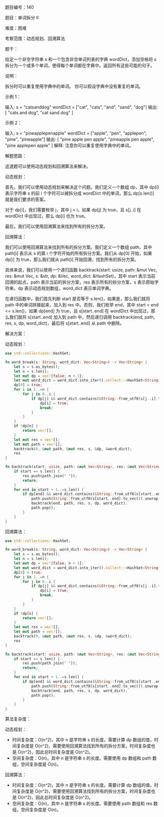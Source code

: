 题目编号：140

题目：单词拆分 II

难度：困难

考察范围：动态规划、回溯算法

题干：

给定一个非空字符串 s 和一个包含非空单词列表的字典 wordDict，添加空格将 s 拆分为一个或多个单词，使得每个单词都在字典中。返回所有这些可能的句子。

说明：

拆分时可以重复使用字典中的单词。
你可以假设字典中没有重复的单词。

示例 1：

输入:
s = "catsanddog"
wordDict = ["cat", "cats", "and", "sand", "dog"]
输出:
[
  "cats and dog",
  "cat sand dog"
]

示例 2：

输入:
s = "pineapplepenapple"
wordDict = ["apple", "pen", "applepen", "pine", "pineapple"]
输出:
[
  "pine apple pen apple",
  "pineapple pen apple",
  "pine applepen apple"
]
解释: 注意你可以重复使用字典中的单词。

解题思路：

这道题可以使用动态规划和回溯算法来解决。

动态规划：

首先，我们可以使用动态规划来解决这个问题。我们定义一个数组 dp，其中 dp[i] 表示字符串 s 的前 i 个字符可以被拆分成 wordDict 中的单词，那么 dp[s.len()] 就是我们要求的答案。

对于 dp[i]，我们需要枚举 j，其中 j < i，如果 dp[j] 为 true，且 s[j..i] 在 wordDict 中出现过，那么 dp[i] 也为 true。

最后，我们可以使用回溯算法来找到所有的拆分方案。

回溯算法：

我们可以使用回溯算法来找到所有的拆分方案。我们定义一个数组 path，其中 path[i] 表示从 s 的第 i 个字符开始的所有拆分方案。我们从 dp[0] 开始，如果 dp[i] 为 true，那么我们就从 path[i] 开始回溯，找到所有的拆分方案。

具体来说，我们可以使用一个递归函数 backtrack(start: usize, path: &mut Vec<String>, res: &mut Vec<String>, s: &str, dp: &Vec<bool>, word_dict: &HashSet<String>)，其中 start 表示当前回溯的起点，path 表示当前的拆分方案，res 表示所有的拆分方案，s 表示原始字符串，dp 表示动态规划数组，word_dict 表示单词字典。

在递归函数中，我们首先判断 start 是否等于 s.len()，如果是，那么我们就将 path 中的单词拼接起来，加入到 res 中。否则，我们枚举 end，其中 start < end <= s.len()，如果 dp[end] 为 true，且 s[start..end] 在 wordDict 中出现过，那么我们就将 s[start..end] 加入到 path 中，然后递归调用 backtrack(end, path, res, s, dp, word_dict)，最后将 s[start..end] 从 path 中删除。

解决方案：

动态规划：

```rust
use std::collections::HashSet;

fn word_break(s: String, word_dict: Vec<String>) -> Vec<String> {
    let s = s.as_bytes();
    let n = s.len();
    let mut dp = vec![false; n + 1];
    let mut word_dict = word_dict.into_iter().collect::<HashSet<String>>();
    dp[0] = true;
    for i in 1..=n {
        for j in 0..i {
            if dp[j] && word_dict.contains(&String::from_utf8(s[j..i].to_vec()).unwrap()) {
                dp[i] = true;
                break;
            }
        }
    }
    if !dp[n] {
        return vec![];
    }
    let mut res = vec![];
    let mut path = vec![];
    backtrack(0, &mut path, &mut res, s, &dp, &word_dict);
    res
}

fn backtrack(start: usize, path: &mut Vec<String>, res: &mut Vec<String>, s: &[u8], dp: &Vec<bool>, word_dict: &HashSet<String>) {
    if start == s.len() {
        res.push(path.join(" "));
        return;
    }
    for end in start + 1..=s.len() {
        if dp[end] && word_dict.contains(&String::from_utf8(s[start..end].to_vec()).unwrap()) {
            path.push(String::from_utf8(s[start..end].to_vec()).unwrap());
            backtrack(end, path, res, s, dp, word_dict);
            path.pop();
        }
    }
}
```

回溯算法：

```rust
use std::collections::HashSet;

fn word_break(s: String, word_dict: Vec<String>) -> Vec<String> {
    let s = s.as_bytes();
    let n = s.len();
    let mut dp = vec![false; n + 1];
    let mut word_dict = word_dict.into_iter().collect::<HashSet<String>>();
    dp[0] = true;
    for i in 1..=n {
        for j in 0..i {
            if dp[j] && word_dict.contains(&String::from_utf8(s[j..i].to_vec()).unwrap()) {
                dp[i] = true;
                break;
            }
        }
    }
    if !dp[n] {
        return vec![];
    }
    let mut res = vec![];
    let mut path = vec![];
    backtrack(0, &mut path, &mut res, s, &dp, &word_dict);
    res
}

fn backtrack(start: usize, path: &mut Vec<String>, res: &mut Vec<String>, s: &[u8], dp: &Vec<bool>, word_dict: &HashSet<String>) {
    if start == s.len() {
        res.push(path.join(" "));
        return;
    }
    for end in start + 1..=s.len() {
        if dp[end] && word_dict.contains(&String::from_utf8(s[start..end].to_vec()).unwrap()) {
            path.push(String::from_utf8(s[start..end].to_vec()).unwrap());
            backtrack(end, path, res, s, dp, word_dict);
            path.pop();
        }
    }
}
```

算法复杂度：

动态规划：

- 时间复杂度：O(n^2)，其中 n 是字符串 s 的长度。需要计算 dp 数组的值，时间复杂度是 O(n^2)，需要使用回溯算法找到所有的拆分方案，时间复杂度也是 O(n^2)，因此总时间复杂度是 O(n^2)。
- 空间复杂度：O(n)，其中 n 是字符串 s 的长度。需要使用 dp 数组和 path 数组，空间复杂度是 O(n)。

回溯算法：

- 时间复杂度：O(n^2)，其中 n 是字符串 s 的长度。需要计算 dp 数组的值，时间复杂度是 O(n^2)，需要使用回溯算法找到所有的拆分方案，时间复杂度也是 O(n^2)，因此总时间复杂度是 O(n^2)。
- 空间复杂度：O(n)，其中 n 是字符串 s 的长度。需要使用 path 数组和 res 数组，空间复杂度是 O(n)。